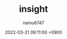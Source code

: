 ---
title: insight
author: namu6747
date: 2022-03-21 09:11:00 +0900
categories: [그 외, 통찰]
tags: [이해, 후기]
---